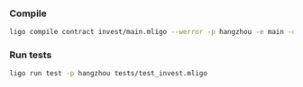 
### Compile

```bash
ligo compile contract invest/main.mligo --werror -p hangzhou -e main -o invest.tz
```

### Run tests

```bash
ligo run test -p hangzhou tests/test_invest.mligo
```
